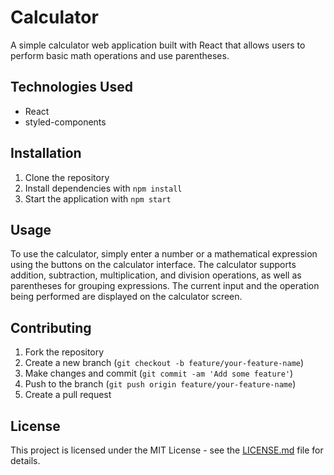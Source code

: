 # Calculator

A simple calculator web application built with React that allows users to perform basic math operations and use parentheses.

## Technologies Used

- React
- styled-components

## Installation

1. Clone the repository
2. Install dependencies with `npm install`
3. Start the application with `npm start`

## Usage

To use the calculator, simply enter a number or a mathematical expression using the buttons on the calculator interface. The calculator supports addition, subtraction, multiplication, and division operations, as well as parentheses for grouping expressions. The current input and the operation being performed are displayed on the calculator screen.

## Contributing

1. Fork the repository
2. Create a new branch (`git checkout -b feature/your-feature-name`)
3. Make changes and commit (`git commit -am 'Add some feature'`)
4. Push to the branch (`git push origin feature/your-feature-name`)
5. Create a pull request

## License

This project is licensed under the MIT License - see the [LICENSE.md](LICENSE.md) file for details.
